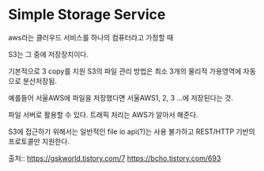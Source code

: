 # Simple Storage Service

aws라는 클러우드 서비스를 하나의 컴퓨터라고 가정할 때

S3는 그 중에 저장장치이다.

기본적으로 3 copy를 지원
S3의 파일 관리 방법은 최소 3개의 물리적 가용영역에 자동으로 분산저장됨.

예를들어 서울AWS에 파일을 저장했다면 서울AWS1, 2, 3 ...에 저장된다는 것.

파일 서버로 활용할 수 있다.
트래픽 처리는 AWS가 알아서 해준다.

S3에 접근하기 위해서는 일반적인 file io api(?)는 사용 불가하고
REST/HTTP 기반의 프로토콜만 지원한다.

출처:: https://gskworld.tistory.com/7
https://bcho.tistory.com/693